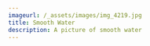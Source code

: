 ```yaml
---
imageurl: /_assets/images/img_4219.jpg
title: Smooth Water
description: A picture of smooth water
---
```


